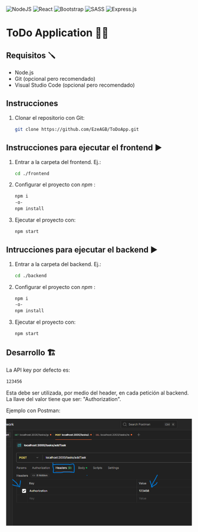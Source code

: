 ![NodeJS](https://img.shields.io/badge/node.js-6DA55F?style=for-the-badge&logo=node.js&logoColor=white)
![React](https://img.shields.io/badge/react-%2320232a.svg?style=for-the-badge&logo=react&logoColor=%2361DAFB)
![Bootstrap](https://img.shields.io/badge/bootstrap-%238511FA.svg?style=for-the-badge&logo=bootstrap&logoColor=white)
![SASS](https://img.shields.io/badge/SASS-hotpink.svg?style=for-the-badge&logo=SASS&logoColor=white)
![Express.js](https://img.shields.io/badge/express.js-%23404d59.svg?style=for-the-badge&logo=express&logoColor=%2361DAFB)

# ToDo Application 📄💡

## Requisitos 🪛

* Node.js
* Git (opcional pero recomendado)
* Visual Studio Code (opcional pero recomendado)

## Instrucciones

1. Clonar el repositorio con Git:
   
   ```bash
   git clone https://github.com/EzeAGB/ToDoApp.git
   ```

## Instrucciones para ejecutar el frontend ▶️

1. Entrar a la carpeta del frontend. Ej.:
   
   ```bash
   cd ./frontend
   ```

2. Configurar el proyecto con _npm_ :
   
   ```bash
   npm i
   -o-
   npm install
   ```

3. Ejecutar el proyecto con:
   
   ```bash
   npm start
   ```

## Intrucciones para ejecutar el backend ▶️

1. Entrar a la carpeta del backend. Ej.:
   
   ```bash
   cd ./backend
   ```

2. Configurar el proyecto con _npm_ :
   
   ```bash
   npm i
   -o-
   npm install
   ```

3. Ejecutar el proyecto con:
   
   ```bash
   npm start
   ```

## Desarrollo 🏗️

La API key por defecto es:

```bash
123456
```

Esta debe ser utilizada, por medio del header, en cada petición al backend. La llave del valor tiene que ser: "Authorization".

Ejemplo con Postman:



<img title="Example postman" src="docs/images/readme_postman_example.png" alt="Postman">